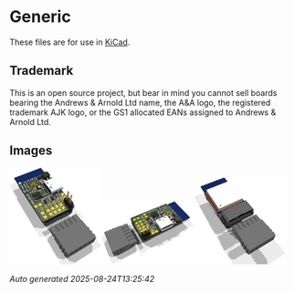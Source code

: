# Generic

These files are for use in [KiCad](https://www.kicad.org).

## Trademark

This is an open source project, but bear in mind you cannot sell boards bearing the Andrews & Arnold Ltd name, the A&A logo, the registered trademark AJK logo, or the GS1 allocated EANs assigned to Andrews & Arnold Ltd.

## Images

<img src='Generic.png' width=32%><img src='Generic-90.png' width=32%><img src='Generic-bottom.png' width=32%>

*Auto generated 2025-08-24T13:25:42*
